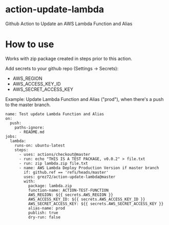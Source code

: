 # action-update-lambda
 Github Action to Update an AWS Lambda Function and Alias

# How to use

Works with zip package created in steps prior to this action.

Add secrets to your github repo (Settings -> Secrets):
  * AWS_REGION
  * AWS_ACCESS_KEY_ID
  * AWS_SECRET_ACCESS_KEY

Example: Update Lambda Function and Alias ("prod"), when there's a push to the master branch.

```
name: Test update Lambda Function and Alias
on:
  push: 
    paths-ignore:
      - README.md
jobs:
  lambda:
    runs-on: ubuntu-latest
    steps:
      - uses: actions/checkout@master
      - run: echo "THIS IS A TEST PACKAGE, v0.0.2" > file.txt
      - run: zip lambda.zip file.txt
      - name: AWS Lambda Deploy Production Version if master branch
        if: github.ref == 'refs/heads/master'
        uses: grez72/action-update-lambda@master
        with:
          package: lambda.zip
          function-name: ACTION-TEST-FUNCTION
          AWS_REGION: ${{ secrets.AWS_REGION }}
          AWS_ACCESS_KEY_ID: ${{ secrets.AWS_ACCESS_KEY_ID }}
          AWS_SECRET_ACCESS_KEY: ${{ secrets.AWS_SECRET_ACCESS_KEY }}
          alias-name: prod
          publish: true
          dry-run: false
```